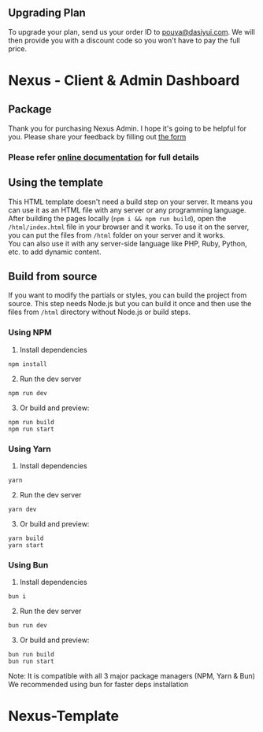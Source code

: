 ## Upgrading Plan

To upgrade your plan, send us your order ID to pouya@dasiyui.com.
We will then provide you with a discount code so you won't have to pay the full price.

# Nexus - Client & Admin Dashboard

## Package

Thank you for purchasing Nexus Admin. I hope it's going to be helpful for you.
Please share your feedback by filling out [the form](https://forms.gle/UeX3jgsjFNFcZsq9A)

### Please refer [online documentation](https://nexus.daisyui.com/docs/) for full details

## Using the template

This HTML template doesn't need a build step on your server.
It means you can use it as an HTML file with any server or any programming language.
After building the pages locally (`npm i && npm run build`), open the `/html/index.html` file in your browser and it works.
To use it on the server, you can put the files from `/html` folder on your server and it works.  
You can also use it with any server-side language like PHP, Ruby, Python, etc. to add dynamic content.

## Build from source

If you want to modify the partials or styles, you can build the project from source. This step needs Node.js but you can build it once and then use the files from `/html` directory without Node.js or build steps.

### Using NPM

1. Install dependencies

```
npm install
```

2. Run the dev server

```
npm run dev
```

3. Or build and preview:

```
npm run build
npm run start
```

### Using Yarn

1. Install dependencies

```
yarn
```

2. Run the dev server

```
yarn dev
```

3. Or build and preview:

```
yarn build
yarn start
```

### Using Bun

1. Install dependencies

```
bun i
```

2. Run the dev server

```
bun run dev
```

3. Or build and preview:

```
bun run build
bun run start
```

Note: It is compatible with all 3 major package managers (NPM, Yarn & Bun)
We recommended using bun for faster deps installation
# Nexus-Template
